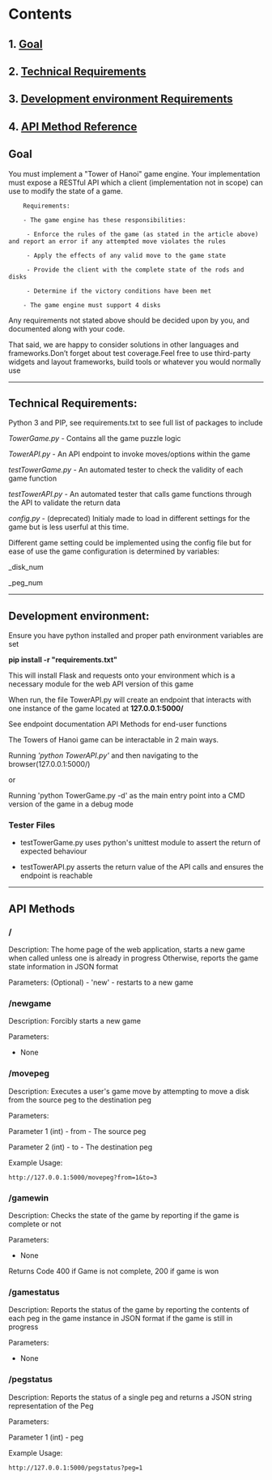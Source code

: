 # Contents
## 1. [Goal](https://github.com/Pooch11/AWTowerHanoi#Goal)
## 2. [Technical Requirements](https://github.com/Pooch11/AWTowerHanoi#Technical-Requirements)
## 3. [Development environment Requirements](https://github.com/Pooch11/AWTowerHanoi#Development-environment)
## 4. [API Method Reference](https://github.com/Pooch11/AWTowerHanoi#API-Methods)

## Goal

You must implement a "Tower of Hanoi" game engine. Your implementation must expose a RESTful API which a client (implementation not in scope) can use to modify the state of a game.

        Requirements:
		
        - The game engine has these responsibilities:
		
         - Enforce the rules of the game (as stated in the article above) and report an error if any attempted move violates the rules
		 
         - Apply the effects of any valid move to the game state
		 
         - Provide the client with the complete state of the rods and disks
		 
         - Determine if the victory conditions have been met
		 
        - The game engine must support 4 disks
		
 
Any requirements not stated above should be decided upon by you, and documented along with your code.

That said, we are happy to consider solutions in other languages and frameworks.Don’t forget about test coverage.Feel free to use third-party widgets and layout frameworks, build tools or whatever you would normally use

------------------------------------------------------------------------------------------------

## Technical Requirements:
Python 3 and PIP, see requirements.txt to see full list of packages to include

*TowerGame.py* - Contains all the game puzzle logic

*TowerAPI.py* - An API endpoint to invoke moves/options within the game

*testTowerGame.py* - An automated tester to check the validity of each game function

*testTowerAPI.py* - An automated tester that calls game functions through the API to validate the return data

*config.py* - (deprecated) Initialy made to load in different settings for the game but is less userful at this time.

Different game setting could be implemented using the config file but for ease of use the game configuration is determined by variables:

_disk_num 

_peg_num

--------------------------------------------------------------------------------------------------------------------

## Development environment: 

Ensure you have python installed and proper path environment variables are set

__pip install -r "requirements.txt"__

This will install Flask and requests onto your environment which is a necessary module for the web API version of this game

When run, the file TowerAPI.py will create an endpoint that interacts with one instance of the game located at __127.0.0.1:5000/__

See endpoint documentation API Methods for end-user functions

The Towers of Hanoi game can be interactable in 2 main ways.

Running _'python TowerAPI.py'_ and then navigating to the browser(127.0.0.1:5000/)

or

Running 'python TowerGame.py -d' as the main entry point into a CMD version of the game in a debug mode

### Tester Files 

- testTowerGame.py uses python's unittest module to assert the return of expected behaviour

- testTowerAPI.py asserts the return value of the API calls and ensures the endpoint is reachable 

-------------------------------------------------------------------------------------------------------------------------------------------------------------
## API Methods
### /

Description:
The home page of the web application, starts a new game when called unless one is already in progress
Otherwise, reports the game state information in JSON format

Parameters:
(Optional) - 'new'
	- restarts to a new game

### /newgame
Description:
Forcibly starts a new game

Parameters:
 - None

### /movepeg
Description:
Executes a user's game move by attempting to move a disk from the source peg to the destination peg

Parameters:

Parameter 1 (int) - from
	- The source peg
	
Parameter 2 (int) - to
	- The destination peg
	
Example Usage:

	http://127.0.0.1:5000/movepeg?from=1&to=3


### /gamewin
Description:
Checks the state of the game by reporting if the game is complete or not

Parameters:

- None

Returns Code 400 if Game is not complete, 200 if game is won


### /gamestatus
Description:
Reports the status of the game by reporting the contents of each peg in the game instance in JSON format if the game is still in progress

Parameters:
- None

### /pegstatus
Description:
Reports the status of a single peg and returns a JSON string representation of the Peg

Parameters:

Parameter 1 (int) - peg

Example Usage:

	http://127.0.0.1:5000/pegstatus?peg=1
